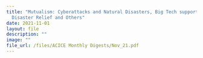 ```yaml
---
title: "Mutualism: Cyberattacks and Natural Disasters, Big Tech supports
  Disaster Relief and Others"
date: 2021-11-01
layout: file
description: ""
image: ""
file_url: /files/ACICE Monthly Digests/Nov_21.pdf
---
```

